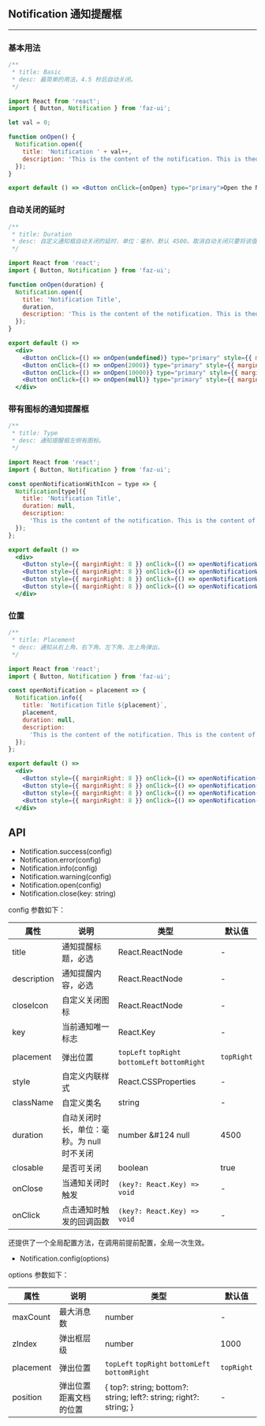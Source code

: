
## Notification 通知提醒框
---
### 基本用法

```jsx
/**
 * title: Basic
 * desc: 最简单的用法，4.5 秒后自动关闭。
 */

import React from 'react';
import { Button, Notification } from 'faz-ui';

let val = 0;

function onOpen() {
  Notification.open({
    title: 'Notification ' + val++,
    description: 'This is the content of the notification. This is theotification. This is the content of the notification. This is the content of the notification.',
  });
}

export default () => <Button onClick={onOpen} type="primary">Open the Notification</Button>
```
### 自动关闭的延时

```jsx
/**
 * title: Duration
 * desc: 自定义通知框自动关闭的延时，单位：毫秒，默认 4500。取消自动关闭只要将该值设为 null 即可。
 */

import React from 'react';
import { Button, Notification } from 'faz-ui';

function onOpen(duration) {
  Notification.open({
    title: 'Notification Title',
    duration,
    description: 'This is the content of the notification. This is theotification. This is the content of the notification. This is the content of the notification.',
  });
}

export default () =>
  <div>
    <Button onClick={() => onOpen(undefined)} type="primary" style={{ margin: 8 }}>Default</Button>
    <Button onClick={() => onOpen(2000)} type="primary" style={{ margin: 8 }}>2s</Button>
    <Button onClick={() => onOpen(10000)} type="primary" style={{ margin: 8 }}>10s</Button>
    <Button onClick={() => onOpen(null)} type="primary" style={{ margin: 8 }}>不关闭</Button>
  </div>
```
### 带有图标的通知提醒框

```jsx
/**
 * title: Type
 * desc: 通知提醒框左侧有图标。
 */

import React from 'react';
import { Button, Notification } from 'faz-ui';

const openNotificationWithIcon = type => {
  Notification[type]({
    title: 'Notification Title',
    duration: null,
    description:
      'This is the content of the notification. This is the content of the notification. This is the content of the notification.',
  });
};

export default () =>
  <div>
    <Button style={{ marginRight: 8 }} onClick={() => openNotificationWithIcon('success')}>Success</Button>
    <Button style={{ marginRight: 8 }} onClick={() => openNotificationWithIcon('info')}>Info</Button>
    <Button style={{ marginRight: 8 }} onClick={() => openNotificationWithIcon('warning')}>Warning</Button>
    <Button style={{ marginRight: 8 }} onClick={() => openNotificationWithIcon('error')}>Error</Button>
  </div>
```
### 位置

```jsx
/**
 * title: Placement
 * desc: 通知从右上角、右下角、左下角、左上角弹出。
 */

import React from 'react';
import { Button, Notification } from 'faz-ui';

const openNotification = placement => {
  Notification.info({
    title: `Notification Title ${placement}`,
    placement,
    duration: null,
    description:
      'This is the content of the notification. This is the content of the notification. This is the content of the notification.',
  });
};

export default () =>
  <div>
    <Button style={{ marginRight: 8 }} onClick={() => openNotification('topLeft')}>topLeft</Button>
    <Button style={{ marginRight: 8 }} onClick={() => openNotification('topRight')}>topRight</Button>
    <Button style={{ marginRight: 8 }} onClick={() => openNotification('bottomLeft')}>bottomLeft</Button>
    <Button style={{ marginRight: 8 }} onClick={() => openNotification('bottomRight')}>bottomRight</Button>
  </div>
```

## API

- Notification.success(config)
- Notification.error(config)
- Notification.info(config)
- Notification.warning(config)
- Notification.open(config)
- Notification.close(key: string)

config 参数如下：

| 属性       | 说明  | 类型   | 默认值 |
| --------- | ----- | ------ | ----- |
| title | 通知提醒标题，必选 | React.ReactNode | - |
| description | 通知提醒内容，必选 | React.ReactNode | - |
| closeIcon | 自定义关闭图标 | React.ReactNode | - |
| key | 当前通知唯一标志 | React.Key | - |
| placement | 弹出位置 | `topLeft` `topRight` `bottomLeft` `bottomRight` | `topRight` |
| style | 自定义内联样式 | React.CSSProperties | - |
| className | 自定义类名 | string | - |
| duration | 自动关闭时长，单位：毫秒。为 null 时不关闭 | number &#124 null | 4500 |
| closable | 是否可关闭 | boolean | true |
| onClose | 当通知关闭时触发 | `(key?: React.Key) => void` | - |
| onClick | 点击通知时触发的回调函数 | `(key?: React.Key) => void` | - |

还提供了一个全局配置方法，在调用前提前配置，全局一次生效。

- Notification.config(options)

options 参数如下：

| 属性       | 说明  | 类型   | 默认值 |
| --------- | ----- | ------ | ----- |
| maxCount | 最大消息数 | number | - |
| zIndex | 弹出框层级 | number | 1000 |
| placement | 弹出位置 | `topLeft` `topRight` `bottomLeft` `bottomRight` | `topRight` |
| position | 弹出位置距离文档的位置 | { top?: string; bottom?: string; left?: string; right?: string; }  | - |